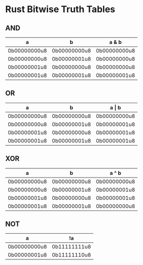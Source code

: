 # Rust Bitwise Truth Tables

## AND
|      a       |      b       |    a & b     |
|:------------:|:------------:|:------------:|
| 0b00000000u8 | 0b00000000u8 | 0b00000000u8 |
| 0b00000000u8 | 0b00000001u8 | 0b00000000u8 |
| 0b00000001u8 | 0b00000000u8 | 0b00000000u8 |
| 0b00000001u8 | 0b00000001u8 | 0b00000001u8 |

## OR
|      a       |      b       |    a &#x7c; b     |
|:------------:|:------------:|:-----------------:|
| 0b00000000u8 | 0b00000000u8 |   0b00000000u8    |
| 0b00000000u8 | 0b00000001u8 |   0b00000001u8    |
| 0b00000001u8 | 0b00000000u8 |   0b00000001u8    |
| 0b00000001u8 | 0b00000001u8 |   0b00000001u8    |

## XOR
|      a       |      b       |    a ^ b     |
|:------------:|:------------:|:------------:|
| 0b00000000u8 | 0b00000000u8 | 0b00000000u8 |
| 0b00000000u8 | 0b00000001u8 | 0b00000001u8 |
| 0b00000001u8 | 0b00000000u8 | 0b00000001u8 |
| 0b00000001u8 | 0b00000001u8 | 0b00000000u8 |

## NOT
|      a       |      !a      |
|:------------:|:------------:|
| 0b00000000u8 | 0b11111111u8 |
| 0b00000001u8 | 0b11111110u8 |
